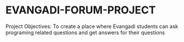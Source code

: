 # EVANGADI-FORUM-PROJECT
Project Objectives: To create a place where Evangadi students can ask  programing related questions and get answers for their questions
